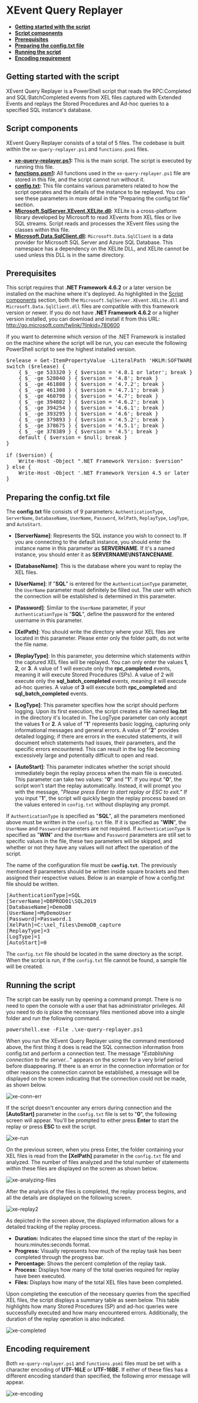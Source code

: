 # XEvent Query Replayer

* **[Getting started with the script](#getting-started-with-the-script)**
* **[Script components](#script-components)**
* **[Prerequisites](#prerequisites)**
* **[Preparing the config.txt file](#preparing-the-configtxt-file)**
* **[Running the script](#running-the-script)**
* **[Encoding requirement](#encoding-requirement)**


## Getting started with the script
XEvent Query Replayer is a PowerShell script that reads the RPC:Completed and SQL:BatchCompleted events from XEL files captured with Extended Events and replays the Stored Procedures and Ad-hoc queries to a specified SQL instance's database.

## Script components
XEvent Query Replayer consists of a total of 5 files. The codebase is built within the `xe-query-replayer.ps1` and `functions.psm1` files.

* **[xe-query-replayer.ps1](https://github.com/yigitaktan/XeQueryReplayer/blob/main/xe-query-replayer.ps1):** This is the main script. The script is executed by running this file.
* **[functions.psm1](https://github.com/yigitaktan/XeQueryReplayer/blob/main/functions.psm1):** All functions used in the `xe-query-replayer.ps1` file are stored in this file, and the script cannot run without it.
* **[config.txt](https://github.com/yigitaktan/XeQueryReplayer/blob/main/config.txt):** This file contains various parameters related to how the script operates and the details of the instance to be replayed. You can see these parameters in more detail in the "Preparing the config.txt file" section.
* **[Microsoft.SqlServer.XEvent.XELite.dll](https://github.com/yigitaktan/XeQueryReplayer/blob/main/Microsoft.SqlServer.XEvent.XELite.dll):** XELite is a cross-platform library developed by Microsoft to read XEvents from XEL files or live SQL streams. Script reads and processes the XEvent files using the classes within this file.
* **[Microsoft.Data.SqlClient.dll](https://github.com/yigitaktan/XeQueryReplayer/blob/main/Microsoft.Data.SqlClient.dll):** `Microsoft.Data.SqlClient` is a data provider for Microsoft SQL Server and Azure SQL Database. This namespace has a dependency on the XELite DLL, and XELite cannot be used unless this DLL is in the same directory.

## Prerequisites
This script requires that **.NET Framework 4.6.2** or a later version be installed on the machine where it's deployed. As highlighted in the [Script components](#script-components) section, both the `Microsoft.SqlServer.XEvent.XELite.dll` and `Microsoft.Data.SqlClient.dll` files are compatible with this framework version or newer. If you do not have **.NET Framework 4.6.2** or a higher version installed, you can download and install it from this URL: http://go.microsoft.com/fwlink/?linkid=780600

If you want to determine which version of the .NET Framework is installed on the machine where the script will be run, you can execute the following PowerShell script to see the highest installed version.

<pre>$release = Get-ItemPropertyValue -LiteralPath 'HKLM:SOFTWARE\Microsoft\NET Framework Setup\NDP\v4\Full' -Name Release
switch ($release) {
    { $_ -ge 533320 } { $version = '4.8.1 or later'; break }
    { $_ -ge 528040 } { $version = '4.8'; break }
    { $_ -ge 461808 } { $version = '4.7.2'; break }
    { $_ -ge 461308 } { $version = '4.7.1'; break }
    { $_ -ge 460798 } { $version = '4.7'; break }
    { $_ -ge 394802 } { $version = '4.6.2'; break }
    { $_ -ge 394254 } { $version = '4.6.1'; break }
    { $_ -ge 393295 } { $version = '4.6'; break }
    { $_ -ge 379893 } { $version = '4.5.2'; break }
    { $_ -ge 378675 } { $version = '4.5.1'; break }
    { $_ -ge 378389 } { $version = '4.5'; break }
    default { $version = $null; break }
}

if ($version) {
    Write-Host -Object ".NET Framework Version: $version"
} else {
    Write-Host -Object '.NET Framework Version 4.5 or later is not detected.'
}</pre>

## Preparing the config.txt file
The **config.txt** file consists of 9 parameters: `AuthenticationType`, `ServerName`, `DatabaseName`, `UserName`, `Password`, `XelPath`, `ReplayType`, `LogType`, and `AutoStart`.
  
* **[ServerName]**: Represents the SQL instance you wish to connect to. If you are connecting to the default instance, you should enter the instance name in this parameter as **SERVERNAME**. If it's a named instance, you should enter it as **SERVERNAME\INSTANCENAME**.
  
* **[DatabaseName]**: This is the database where you want to replay the XEL files.
  
* **[UserName]**: If "**SQL**" is entered for the `AuthenticationType` parameter, the `UserName` parameter must definitely be filled out. The user with which the connection will be established is determined in this parameter.
  
* **[Password]**: Similar to the `UserName` parameter, if your `AuthenticationType` is "**SQL**", define the password for the entered username in this parameter.

* **[XelPath]**: You should write the directory where your XEL files are located in this parameter. Please enter only the folder path, do not write the file name.

* **[ReplayType]**: In this parameter, you determine which statements within the captured XEL files will be replayed. You can only enter the values **1**, **2**, or **3**. A value of 1 will execute only the **rpc_completed** events, meaning it will execute Stored Procedures (SPs). A value of 2 will execute only the **sql_batch_completed** events, meaning it will execute ad-hoc queries. A value of **3** will execute both **rpc_completed** and **sql_batch_completed** events.

* **[LogType]**: This parameter specifies how the script should perform logging. Upon its first execution, the script creates a file named **log.txt** in the directory it's located in. The LogType parameter can only accept the values **1** or **2**. A value of "**1**" represents basic logging, capturing only informational messages and general errors. A value of "**2**" provides detailed logging; if there are errors in the executed statements, it will document which statements had issues, their parameters, and the specific errors encountered. This can result in the log file becoming excessively large and potentially difficult to open and read.

* **[AutoStart]**: This parameter indicates whether the script should immediately begin the replay process when the main file is executed. This parameter can take two values: "**0**" and "**1**". If you input "**0**", the script won't start the replay automatically. Instead, it will prompt you with the message, "_Please press Enter to start replay or ESC to exit._" If you input "**1**", the script will quickly begin the replay process based on the values entered in `config.txt` without displaying any prompt.


If `AuthenticationType` is specified as "**SQL**", all the parameters mentioned above must be written in the `config.txt` file. If it is specified as "**WIN**", the `UserName` and `Password` parameters are not required. If `AuthenticationType` is specified as "**WIN**" and the `UserName` and `Password` parameters are still set to specific values in the file, these two parameters will be skipped, and whether or not they have any values will not affect the operation of the script.


The name of the configuration file must be **`config.txt`**. The previously mentioned 9 parameters should be written inside square brackets and then assigned their respective values. Below is an example of how a config.txt file should be written.

<pre>
[AuthenticationType]=SQL
[ServerName]=DBPROD01\SQL2019
[DatabaseName]=DemoDB
[UserName]=MyDemoUser
[Password]=Password.1
[XelPath]=C:\xel_files\DemoDB_capture
[ReplayType]=3
[LogType]=1
[AutoStart]=0
</pre>

The `config.txt` file should be located in the same directory as the script. When the script is run, if the `config.txt` file cannot be found, a sample file will be created.

## Running the script
The script can be easily run by opening a command prompt. There is no need to open the console with a user that has administrator privileges. All you need to do is place the necessary files mentioned above into a single folder and run the following command.

<pre>powershell.exe -File .\xe-query-replayer.ps1</pre>

When you run the XEvent Query Replayer using the command mentioned above, the first thing it does is read the SQL connection information from config.txt and perform a connection test. The message "_Establishing connection to the server..._" appears on the screen for a very brief period before disappearing. If there is an error in the connection information or for other reasons the connection cannot be established, a message will be displayed on the screen indicating that the connection could not be made, as shown below.

![xe-conn-err](https://github.com/yigitaktan/XeQueryReplayer/assets/51110247/16f417c7-f180-4138-9c5d-550194051ea2)

If the script doesn't encounter any errors during connection and the **[AutoStart]** parameter in the `config.txt` file is set to "**0**", the following screen will appear. You'll be prompted to either press **Enter** to start the replay or press **ESC** to exit the script.

![xe-run](https://github.com/yigitaktan/XeQueryReplayer/assets/51110247/e39ce69a-508b-4cde-8906-02e938e9a64a)

On the previous screen, when you press Enter, the folder containing your XEL files is read from the **[XelPath]** parameter in the `config.txt` file and analyzed. The number of files analyzed and the total number of statements within these files are displayed on the screen as shown below.

![xe-analyzing-files](https://github.com/yigitaktan/XeQueryReplayer/assets/51110247/b2cf5804-86cc-4345-8f3c-894a88bd6c09)

After the analysis of the files is completed, the replay process begins, and all the details are displayed on the following screen.

![xe-replay2](https://github.com/yigitaktan/XeQueryReplayer/assets/51110247/e4dd7bfd-17db-4fab-a871-7fbfa3c6b589)

As depicted in the screen above, the displayed information allows for a detailed tracking of the replay process.

* **Duration:** Indicates the elapsed time since the start of the replay in hours:minutes:seconds format.
* **Progress:** Visually represents how much of the replay task has been completed through the progress bar.
* **Percentage:** Shows the percent completion of the replay task.
* **Process:** Displays how many of the total queries required for replay have been executed.
* **Files:** Displays how many of the total XEL files have been completed.

Upon completing the execution of the necessary queries from the specified XEL files, the script displays a summary table as seen below. This table highlights how many Stored Procedures (SP) and ad-hoc queries were successfully executed and how many encountered errors. Additionally, the duration of the replay operation is also indicated.

![xe-completed](https://github.com/yigitaktan/XeQueryReplayer/assets/51110247/5f62d470-5fcd-420b-ae37-e865dbd73c33)

## Encoding requirement
Both `xe-query-replayer.ps1` and `functions.psm1` files must be set with a character encoding of **UTF-16LE** or **UTF-16BE**. If either of these files has a different encoding standard than specified, the following error message will appear.

![xe-encoding](https://github.com/yigitaktan/XeQueryReplayer/assets/51110247/264e600a-fe19-431a-91df-dbceefd43d27)

